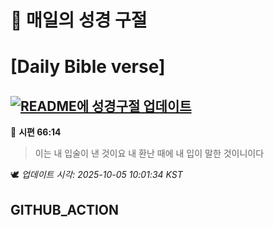 # 🙏 매일의 성경 구절
# [Daily Bible verse]
## [![README에 성경구절 업데이트](https://github.com/DONGSUKA/first_test/actions/workflows/update-readme-bible.yml/badge.svg)](https://github.com/DONGSUKA/first_test/actions/workflows/update-readme-bible.yml)
<!-- START_BIBLE_VERSE -->
📖 **시편 66:14**
> 이는 내 입술이 낸 것이요 내 환난 때에 내 입이 말한 것이니이다

🕊️ _업데이트 시각: 2025-10-05 10:01:34 KST_
  <!-- END_BIBLE_VERSE -->
## GITHUB_ACTION
